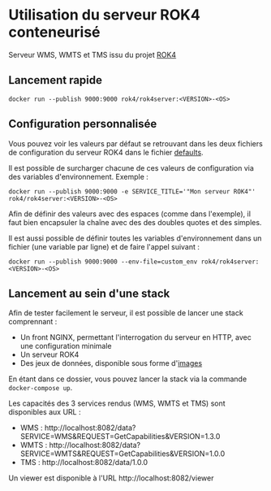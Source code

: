 # Utilisation du serveur ROK4 conteneurisé

Serveur WMS, WMTS et TMS issu du projet [ROK4](https://github.com/rok4/rok4)

## Lancement rapide

```
docker run --publish 9000:9000 rok4/rok4server:<VERSION>-<OS>
```

## Configuration personnalisée

Vous pouvez voir les valeurs par défaut se retrouvant dans les deux fichiers de configuration du serveur ROK4 dans le fichier [defaults](https://github.com/rok4/rok4/blob/master/docker/rok4server/defaults).

Il est possible de surcharger chacune de ces valeurs de configuration via des variables d'environnement. Exemple :

`docker run --publish 9000:9000 -e SERVICE_TITLE='"Mon serveur ROK4"' rok4/rok4server:<VERSION>-<OS>`

Afin de définir des valeurs avec des espaces (comme dans l'exemple), il faut bien encapsuler la chaîne avec des des doubles quotes et des simples.

Il est aussi possible de définir toutes les variables d'environnement dans un fichier (une variable par ligne) et de faire l'appel suivant :

`docker run --publish 9000:9000 --env-file=custom_env rok4/rok4server:<VERSION>-<OS>`

## Lancement au sein d'une stack 

Afin de tester facilement le serveur, il est possible de lancer une stack comprennant :

* Un front NGINX, permettant l'interrogation du serveur en HTTP, avec une configuration minimale
* Un serveur ROK4
* Des jeux de données, disponible sous forme d'[images](https://hub.docker.com/r/rok4/dataset)

En étant dans ce dossier, vous pouvez lancer la stack via la commande `docker-compose up`.

Les capacités des 3 services rendus (WMS, WMTS et TMS) sont disponibles aux URL :

* WMS : http://localhost:8082/data?SERVICE=WMS&REQUEST=GetCapabilities&VERSION=1.3.0
* WMTS : http://localhost:8082/data?SERVICE=WMTS&REQUEST=GetCapabilities&VERSION=1.0.0
* TMS : http://localhost:8082/data/1.0.0

Un viewer est disponible à l'URL http://localhost:8082/viewer